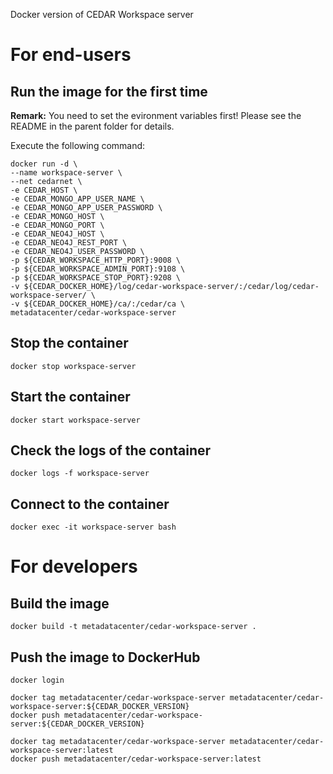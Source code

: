 Docker version of CEDAR Workspace server

# For end-users

## Run the image for the first time

**Remark:** You need to set the evironment variables first! Please see the README in the parent folder for details.

Execute the following command:

````
docker run -d \
--name workspace-server \
--net cedarnet \
-e CEDAR_HOST \
-e CEDAR_MONGO_APP_USER_NAME \
-e CEDAR_MONGO_APP_USER_PASSWORD \
-e CEDAR_MONGO_HOST \
-e CEDAR_MONGO_PORT \
-e CEDAR_NEO4J_HOST \
-e CEDAR_NEO4J_REST_PORT \
-e CEDAR_NEO4J_USER_PASSWORD \
-p ${CEDAR_WORKSPACE_HTTP_PORT}:9008 \
-p ${CEDAR_WORKSPACE_ADMIN_PORT}:9108 \
-p ${CEDAR_WORKSPACE_STOP_PORT}:9208 \
-v ${CEDAR_DOCKER_HOME}/log/cedar-workspace-server/:/cedar/log/cedar-workspace-server/ \
-v ${CEDAR_DOCKER_HOME}/ca/:/cedar/ca \
metadatacenter/cedar-workspace-server
````

## Stop the container

    docker stop workspace-server

## Start the container

    docker start workspace-server

## Check the logs of the container

    docker logs -f workspace-server

## Connect to the container

    docker exec -it workspace-server bash

# For developers

## Build the image

````
docker build -t metadatacenter/cedar-workspace-server .
````

## Push the image to DockerHub

````
docker login

docker tag metadatacenter/cedar-workspace-server metadatacenter/cedar-workspace-server:${CEDAR_DOCKER_VERSION}
docker push metadatacenter/cedar-workspace-server:${CEDAR_DOCKER_VERSION}

docker tag metadatacenter/cedar-workspace-server metadatacenter/cedar-workspace-server:latest
docker push metadatacenter/cedar-workspace-server:latest
````